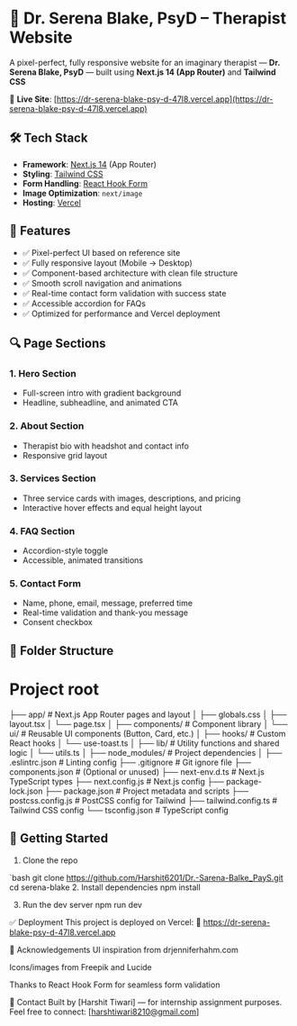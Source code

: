# 🧠 Dr. Serena Blake, PsyD – Therapist Website

A pixel-perfect, fully responsive website for an imaginary therapist — **Dr. Serena Blake, PsyD** — built using **Next.js 14 (App Router)** and **Tailwind CSS**

🔗 **Live Site**: [https://dr-serena-blake-psy-d-47l8.vercel.app](https://dr-serena-blake-psy-d-47l8.vercel.app)



## 🛠 Tech Stack

- **Framework**: [Next.js 14](https://nextjs.org/) (App Router)
- **Styling**: [Tailwind CSS](https://tailwindcss.com/)
- **Form Handling**: [React Hook Form](https://react-hook-form.com/)
- **Image Optimization**: `next/image`
- **Hosting**: [Vercel](https://vercel.com/)



## 📄 Features

- ✅ Pixel-perfect UI based on reference site
- ✅ Fully responsive layout (Mobile → Desktop)
- ✅ Component-based architecture with clean file structure
- ✅ Smooth scroll navigation and animations
- ✅ Real-time contact form validation with success state
- ✅ Accessible accordion for FAQs
- ✅ Optimized for performance and Vercel deployment



## 🔍 Page Sections

### 1. Hero Section
- Full-screen intro with gradient background
- Headline, subheadline, and animated CTA

### 2. About Section
- Therapist bio with headshot and contact info
- Responsive grid layout

### 3. Services Section
- Three service cards with images, descriptions, and pricing
- Interactive hover effects and equal height layout

### 4. FAQ Section
- Accordion-style toggle
- Accessible, animated transitions

### 5. Contact Form
- Name, phone, email, message, preferred time
- Real-time validation and thank-you message
- Consent checkbox


## 📁 Folder Structure

# Project root
├── app/ # Next.js App Router pages and layout
│ ├── globals.css
│ ├── layout.tsx
│ └── page.tsx
│
├── components/ # Component library
│ └── ui/ # Reusable UI components (Button, Card, etc.)
│
├── hooks/ # Custom React hooks
│ └── use-toast.ts
│
├── lib/ # Utility functions and shared logic
│ └── utils.ts
│
├── node_modules/ # Project dependencies
│
├── .eslintrc.json # Linting config
├── .gitignore # Git ignore file
├── components.json # (Optional or unused)
├── next-env.d.ts # Next.js TypeScript types
├── next.config.js # Next.js config
├── package-lock.json
├── package.json # Project metadata and scripts
├── postcss.config.js # PostCSS config for Tailwind
├── tailwind.config.ts # Tailwind CSS config
└── tsconfig.json # TypeScript config





## 🚀 Getting Started

1. Clone the repo

`bash
git clone https://github.com/Harshit6201/Dr.-Sarena-Balke_PayS.git
cd serena-blake
2. Install dependencies
npm install

3. Run the dev server
npm run dev

✅ Deployment
This project is deployed on Vercel:
🔗 https://dr-serena-blake-psy-d-47l8.vercel.app

🙏 Acknowledgements
UI inspiration from drjenniferhahm.com

Icons/images from Freepik and Lucide

Thanks to React Hook Form for seamless form validation

📧 Contact
Built by [Harshit Tiwari] — for internship assignment purposes.
Feel free to connect: [harshtiwari8210@gmail.com]


